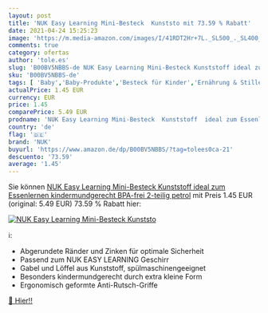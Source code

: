 ```yaml
---
layout: post
title: 'NUK Easy Learning Mini-Besteck  Kunststo mit 73.59 % Rabatt'
date: 2021-04-24 15:25:23
image: 'https://m.media-amazon.com/images/I/41RDT2Hr+7L._SL500_._SL400_.jpg'
comments: true
category: ofertas
author: 'tole.es'
slug: 'B00BV5NBBS-de NUK Easy Learning Mini-Besteck Kunststoff ideal zum...'
sku: 'B00BV5NBBS-de'
tags: [ 'Baby','Baby-Produkte','Besteck für Kinder','Ernährung & Stillen','Geschirr & Besteck für Kinder','nuk', ]
actualPrice: 1.45 EUR
currency: EUR
price: 1.45
comparePrice: 5.49 EUR
prodname: 'NUK Easy Learning Mini-Besteck  Kunststoff  ideal zum Essenlernen  kindermundgerecht  BPA-frei  2-teilig  petrol'
country: 'de'
flag: '🇩🇪'
brand: 'NUK'
buyurl: 'https://www.amazon.de/dp/B00BV5NBBS/?tag=tolees0ca-21'
descuento: '73.59'
average: '1.45'
---
```


Sie können [NUK Easy Learning Mini-Besteck  Kunststoff  ideal zum Essenlernen  kindermundgerecht  BPA-frei  2-teilig  petrol](https://www.amazon.de/dp/B00BV5NBBS/?tag=tolees0ca-21) mit Preis 1.45 EUR (original: 5.49 EUR) 73.59 % Rabatt hier:

[![NUK Easy Learning Mini-Besteck  Kunststo](https://m.media-amazon.com/images/I/41RDT2Hr+7L._SL500_._SL400_.jpg)](https://www.amazon.de/dp/B00BV5NBBS/?tag=tolees0ca-21)

ℹ️:

- Abgerundete Ränder und Zinken für optimale Sicherheit
- Passend zum NUK EASY LEARNING Geschirr
- Gabel und Löffel aus Kunststoff, spülmaschinengeeignet
- Besonders kindermundgerecht durch extra kleine Form
- Ergonomisch geformte Anti-Rutsch-Griffe

[🛒 Hier!!](https://www.amazon.de/dp/B00BV5NBBS/?tag=tolees0ca-21)
